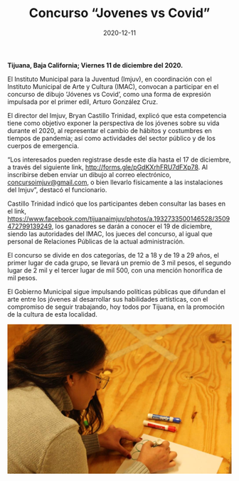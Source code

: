 ﻿---
layout: blog
title:  "Concurso “Jovenes vs Covid”"
date:   2020-12-11
categories: tijuana
permalink: /:categories/:title:output_ext
image: /img/cnr/concurso-jovenes-v-covid.jpeg
alt: "Concurso “Jovenes vs Covid”"
autor: 
--- 

**Tijuana, Baja California; Viernes 11 de diciembre del 2020.**


El Instituto Municipal para la Juventud (Imjuv), en coordinación con el Instituto Municipal de Arte y Cultura (IMAC), convocan a participar en el concurso de dibujo ‘Jóvenes vs Covid’, como una forma de expresión impulsada por el primer edil, Arturo González Cruz.


El director del Imjuv, Bryan Castillo Trinidad, explicó que esta competencia tiene como objetivo exponer la perspectiva de los jóvenes sobre su vida durante el 2020, al representar el cambio de hábitos y costumbres en tiempos de pandemia; así como actividades del sector público y de los cuerpos de emergencia.


“Los interesados pueden registrase desde este día hasta el 17 de diciembre, a través del siguiente link, http://forms.gle/pGdKXrhFRU7dFXp78. Al inscribirse deben enviar un dibujo al correo electrónico, concursoimjuv@gmail.com, o bien llevarlo físicamente a las instalaciones del Imjuv”, destacó el funcionario.


Castillo Trinidad indicó que los participantes deben consultar las bases en el link, https://www.facebook.com/tijuanaimjuv/photos/a.1932733500146528/3509472799139249, los ganadores se darán a conocer el 19 de diciembre, siendo las autoridades del IMAC, los jueces del concurso, al igual que personal de Relaciones Públicas de la actual administración.


El concurso se divide en dos categorías, de 12 a 18 y de 19 a 29 años, el primer lugar de cada grupo, se llevará un premio de 3 mil pesos, el segundo lugar de 2 mil y el tercer lugar de mil 500, con una mención honorífica de mil pesos.


El Gobierno Municipal sigue impulsando políticas públicas que difundan el arte entre los jóvenes al desarrollar sus habilidades artísticas, con el compromiso de seguir trabajando, hoy todos por Tijuana, en la promoción de la cultura de esta localidad.

<div id="carouselExampleSlidesOnly" class="carousel slide" data-ride="carousel">
  <div class="carousel-inner">
    <div class="carousel-item active">
       <img class="d-block w-100" src="/img/cnr/concurso-jovenes-v-covid.jpeg" loading="lazy"  alt="Concurso “Jovenes vs Covid”">
    </div>
  </div>
</div>